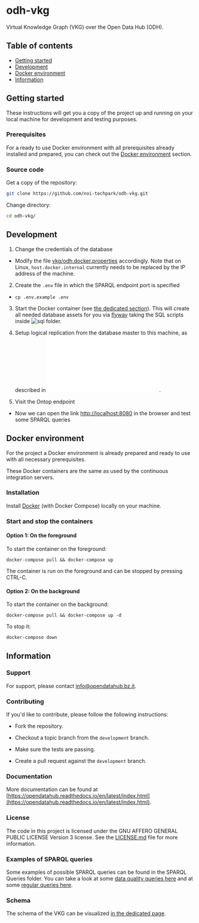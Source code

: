# odh-vkg

Virtual Knowledge Graph (VKG) over the Open Data Hub (ODH).

## Table of contents

- [Getting started](#getting-started)
- [Development](#development)
- [Docker environment](#docker-environment)
- [Information](#information)

## Getting started

These instructions will get you a copy of the project up and running
on your local machine for development and testing purposes.

### Prerequisites

For a ready to use Docker environment with all prerequisites already installed
and prepared, you can check out the [Docker environment](#docker-environment)
section.

### Source code

Get a copy of the repository:

```bash
git clone https://github.com/noi-techpark/odh-vkg.git
```

Change directory:

```bash
cd odh-vkg/
```

## Development

1. Change the credentials of the database

* Modify the file [vkg/odh.docker.properties](vkg/odh.docker.properties)
  accordingly. Note that on Linux, `host.docker.internal` currently needs to be
  replaced by the IP address of the machine.

2. Create the `.env` file in which the SPARQL endpoint port is specified

* `cp .env.example .env`

3. Start the Docker container (see [the dedicated
   section](#Start-and-stop-the-containers)). This will create all needed
   database assets for you via [flyway](https://flywaydb.org) taking the SQL
   scripts inside ![sql](sql) folder.

4. Setup logical replication from the database master to this machine, as described in ![data/replication/slave/README.md](data/replication/slave/README.md).

5. Visit the Ontop endpoint

* Now we can open the link <http://localhost:8080> in the browser and test some SPARQL queries

## Docker environment

For the project a Docker environment is already prepared and ready to use with all necessary prerequisites.

These Docker containers are the same as used by the continuous integration servers.

### Installation

Install [Docker](https://docs.docker.com/install/) (with Docker Compose) locally on your machine.

### Start and stop the containers

#### Option 1: On the foreground

To start the container on the foreground:
```
docker-compose pull && docker-compose up
```
The container is run on the foreground and can be stopped by pressing CTRL-C.

#### Option 2: On the background

To start the container on the background:
```
docker-compose pull && docker-compose up -d
```

To stop it:
```
docker-compose down
```


## Information

### Support

For support, please contact [info@opendatahub.bz.it](mailto:info@opendatahub.bz.it).

### Contributing

If you'd like to contribute, please follow the following instructions:

- Fork the repository.

- Checkout a topic branch from the `development` branch.

- Make sure the tests are passing.

- Create a pull request against the `development` branch.

### Documentation

More documentation can be found at [https://opendatahub.readthedocs.io/en/latest/index.html](https://opendatahub.readthedocs.io/en/latest/index.html).

### License

The code in this project is licensed under the GNU AFFERO GENERAL PUBLIC LICENSE Version 3 license. See the [LICENSE.md](LICENSE.md) file for more information.

### Examples of SPARQL queries

Some examples of possible SPARQL queries can be found in the SPARQL Queries folder. You can take a look at some [data quality queries here](sparql_queries/dataquality.md) and at some [regular queries here](sparql_queries/regular.md).

### Schema

The schema of the VKG can be visualized [in the dedicated page](sparql_queries/schema.md).
